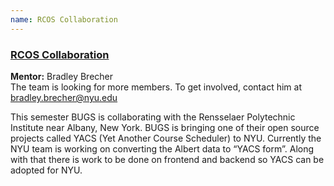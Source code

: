 ```yaml
---
name: RCOS Collaboration
---
```

### [RCOS Collaboration][bradley]
**Mentor:** Bradley Brecher  
The team is looking for more members. To get involved, contact him at [bradley.brecher@nyu.edu][bradley]

This semester BUGS is collaborating with the Rensselaer Polytechnic Institute near Albany, New York. BUGS is bringing one of their open source projects called YACS (Yet Another Course Scheduler) to NYU. Currently the NYU team is working on converting the Albert data to “YACS form”.  Along with that there is work to be done on frontend and backend so YACS can be adopted for NYU.

[bradley]: mailto:bradley.brecher@nyu.edu
[yacs-repository]: https://github.com/YACS-RCOS/yacs
[slack-workspace]: http://yacsnyu.slack.com/

<!-- <div>
	<div>
		<a href="mailto:bradley.brecher@nyu.edu" target="_blank"><h3 class="featurette-heading">RCOS Collaboration</h3></a>
		<p><b>Mentor:</b> Bradley Brecher<br>
			The team is looking for more members. To get involved, contact him at <a href="mailto:bradley.brecher@nyu.edu" target="_blank">bradley.brecher@nyu.edu</a></p>
		<p></p>
	</div>
</div> -->

